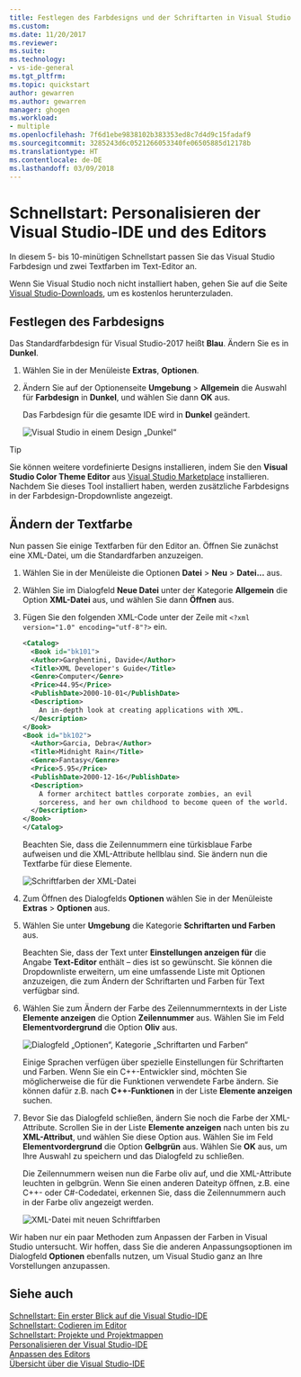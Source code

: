 ```yaml
---
title: Festlegen des Farbdesigns und der Schriftarten in Visual Studio | Microsoft Docs
ms.custom: 
ms.date: 11/20/2017
ms.reviewer: 
ms.suite: 
ms.technology:
- vs-ide-general
ms.tgt_pltfrm: 
ms.topic: quickstart
author: gewarren
ms.author: gewarren
manager: ghogen
ms.workload:
- multiple
ms.openlocfilehash: 7f6d1ebe9838102b383353ed8c7d4d9c15fadaf9
ms.sourcegitcommit: 3285243d6c0521266053340fe06505885d12178b
ms.translationtype: HT
ms.contentlocale: de-DE
ms.lasthandoff: 03/09/2018
---
```

# <a name="quickstart-personalize-the-visual-studio-ide-and-editor"></a>Schnellstart: Personalisieren der Visual Studio-IDE und des Editors

In diesem 5- bis 10-minütigen Schnellstart passen Sie das Visual Studio Farbdesign und zwei Textfarben im Text-Editor an.

Wenn Sie Visual Studio noch nicht installiert haben, gehen Sie auf die Seite [Visual Studio-Downloads](https://aka.ms/vsdownload?utm_source=mscom&utm_campaign=msdocs), um es kostenlos herunterzuladen.

## <a name="set-the-color-theme"></a>Festlegen des Farbdesigns

Das Standardfarbdesign für Visual Studio-2017 heißt **Blau**. Ändern Sie es in **Dunkel**.

1. Wählen Sie in der Menüleiste **Extras**, **Optionen**.

1. Ändern Sie auf der Optionenseite **Umgebung** > **Allgemein** die Auswahl für **Farbdesign** in **Dunkel**, und wählen Sie dann **OK** aus.

   Das Farbdesign für die gesamte IDE wird in **Dunkel** geändert.

   ![Visual Studio in einem Design „Dunkel“](media/quickstart-personalize-dark-theme.png)

> [!TIP]
> Sie können weitere vordefinierte Designs installieren, indem Sie den **Visual Studio Color Theme Editor** aus [Visual Studio Marketplace](https://marketplace.visualstudio.com/items?itemName=VisualStudioProductTeam.VisualStudio2017ColorThemeEditor) installieren. Nachdem Sie dieses Tool installiert haben, werden zusätzliche Farbdesigns in der Farbdesign-Dropdownliste angezeigt.

## <a name="change-text-color"></a>Ändern der Textfarbe

Nun passen Sie einige Textfarben für den Editor an. Öffnen Sie zunächst eine XML-Datei, um die Standardfarben anzuzeigen.

1. Wählen Sie in der Menüleiste die Optionen **Datei** > **Neu** > **Datei...** aus.

1. Wählen Sie im Dialogfeld **Neue Datei** unter der Kategorie **Allgemein** die Option **XML-Datei** aus, und wählen Sie dann **Öffnen** aus.

1. Fügen Sie den folgenden XML-Code unter der Zeile mit `<?xml version="1.0" encoding="utf-8"?>` ein.

   ```xml
   <Catalog>
     <Book id="bk101">
     <Author>Garghentini, Davide</Author>
     <Title>XML Developer's Guide</Title>
     <Genre>Computer</Genre>
     <Price>44.95</Price>
     <PublishDate>2000-10-01</PublishDate>
     <Description>
       An in-depth look at creating applications with XML.
     </Description>
   </Book>
   <Book id="bk102">
     <Author>Garcia, Debra</Author>
     <Title>Midnight Rain</Title>
     <Genre>Fantasy</Genre>
     <Price>5.95</Price>
     <PublishDate>2000-12-16</PublishDate>
     <Description>
       A former architect battles corporate zombies, an evil
       sorceress, and her own childhood to become queen of the world.
     </Description>
   </Book>
   </Catalog>
   ```

   Beachten Sie, dass die Zeilennummern eine türkisblaue Farbe aufweisen und die XML-Attribute hellblau sind. Sie ändern nun die Textfarbe für diese Elemente.

   ![Schriftfarben der XML-Datei](media/quickstart-personalize-xml-file.png)

1. Zum Öffnen des Dialogfelds **Optionen** wählen Sie in der Menüleiste **Extras** > **Optionen** aus.

1. Wählen Sie unter **Umgebung** die Kategorie **Schriftarten und Farben** aus.

   Beachten Sie, dass der Text unter **Einstellungen anzeigen für** die Angabe **Text-Editor** enthält – dies ist so gewünscht. Sie können die Dropdownliste erweitern, um eine umfassende Liste mit Optionen anzuzeigen, die zum Ändern der Schriftarten und Farben für Text verfügbar sind.

1. Wählen Sie zum Ändern der Farbe des Zeilennummerntexts in der Liste **Elemente anzeigen** die Option **Zeilennummer** aus. Wählen Sie im Feld **Elementvordergrund** die Option **Oliv** aus.

   ![Dialogfeld „Optionen“, Kategorie „Schriftarten und Farben“](media/quickstart-personalize-line-number-color.png)

   Einige Sprachen verfügen über spezielle Einstellungen für Schriftarten und Farben. Wenn Sie ein C++-Entwickler sind, möchten Sie möglicherweise die für die Funktionen verwendete Farbe ändern. Sie können dafür z.B. nach **C++-Funktionen** in der Liste **Elemente anzeigen** suchen.

1. Bevor Sie das Dialogfeld schließen, ändern Sie noch die Farbe der XML-Attribute. Scrollen Sie in der Liste **Elemente anzeigen** nach unten bis zu **XML-Attribut**, und wählen Sie diese Option aus. Wählen Sie im Feld **Elementvordergrund** die Option **Gelbgrün** aus. Wählen Sie **OK** aus, um Ihre Auswahl zu speichern und das Dialogfeld zu schließen.

   Die Zeilennummern weisen nun die Farbe oliv auf, und die XML-Attribute leuchten in gelbgrün. Wenn Sie einen anderen Dateityp öffnen, z.B. eine C++- oder C#-Codedatei, erkennen Sie, dass die Zeilennummern auch in der Farbe oliv angezeigt werden.

   ![XML-Datei mit neuen Schriftfarben](media/quickstart-personalize-xml-file-new-colors.png)

Wir haben nur ein paar Methoden zum Anpassen der Farben in Visual Studio untersucht. Wir hoffen, dass Sie die anderen Anpassungsoptionen im Dialogfeld **Optionen** ebenfalls nutzen, um Visual Studio ganz an Ihre Vorstellungen anzupassen.

## <a name="see-also"></a>Siehe auch

[Schnellstart: Ein erster Blick auf die Visual Studio-IDE](../ide/quickstart-ide-orientation.md)  
[Schnellstart: Codieren im Editor](../ide/quickstart-editor.md)  
[Schnellstart: Projekte und Projektmappen](../ide/quickstart-projects-solutions.md)  
[Personalisieren der Visual Studio-IDE](../ide/personalizing-the-visual-studio-ide.md)  
[Anpassen des Editors](../ide/customizing-the-editor.md)  
[Übersicht über die Visual Studio-IDE](../ide/visual-studio-ide.md)
